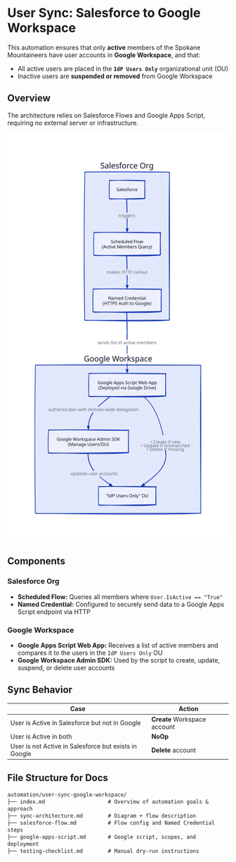 # User Sync: Salesforce to Google Workspace

This automation ensures that only **active** members of the Spokane Mountaineers have user accounts in **Google Workspace**, and that:

- All active users are placed in the **`IdP Users Only`** organizational unit (OU)
- Inactive users are **suspended or removed** from Google Workspace

## Overview

The architecture relies on Salesforce Flows and Google Apps Script, requiring no external server or infrastructure.

![Architecture Diagram](./flow_diagram.svg)

## Components

### Salesforce Org
- **Scheduled Flow:** Queries all members where `User.IsActive == "True"`
- **Named Credential:** Configured to securely send data to a Google Apps Script endpoint via HTTP

### Google Workspace
- **Google Apps Script Web App:** Receives a list of active members and compares it to the users in the `IdP Users Only` OU
- **Google Workspace Admin SDK:** Used by the script to create, update, suspend, or delete user accounts

## Sync Behavior
| Case                                                  | Action                       |
| ----------------------------------------------------- | ---------------------------- |
| User is Active in Salesforce but not in Google        | **Create** Workspace account |
| User is Active in both                                | **NoOp**                |
| User is not Active in Salesforce but exists in Google | **Delete** account           |

## File Structure for Docs
```
automation/user-sync-google-workspace/
├── index.md                    # Overview of automation goals & approach
├── sync-architecture.md        # Diagram + flow description
├── salesforce-flow.md          # Flow config and Named Credential steps
├── google-apps-script.md       # Google script, scopes, and deployment
├── testing-checklist.md        # Manual dry-run instructions
```
